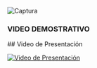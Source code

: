 ![Captura](https://github.com/user-attachments/assets/a1d9ad07-f0e1-4997-85c6-6e0777051d5b)
<h3>VIDEO DEMOSTRATIVO</h3>
## Video de Presentación

[![Video de Presentación](https://i.vimeocdn.com/video/1022137338.jpg)](https://vimeo.com/1022137338)
